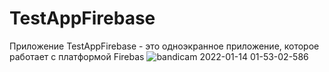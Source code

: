 # TestAppFirebase
Приложение TestAppFirebase - это одноэкранное приложение, которое работает с платформой Firebas
![bandicam 2022-01-14 01-53-02-586](https://user-images.githubusercontent.com/80987789/149422885-fcf6c63d-3df3-488c-be44-191d23b0f261.jpg)
